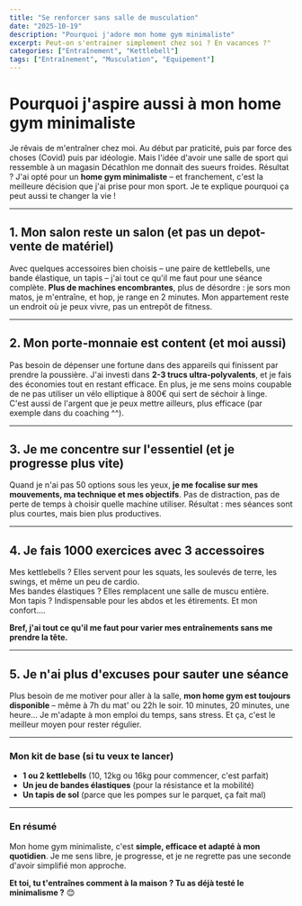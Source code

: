 ```yaml
---
title: "Se renforcer sans salle de musculation"
date: "2025-10-19"
description: "Pourquoi j'adore mon home gym minimaliste"
excerpt: Peut-on s'entrainer simplement chez soi ? En vacances ?"
categories: ["Entraînement", "Kettlebell"]
tags: ["Entraînement", "Musculation", "Equipement"]
---
```

# Pourquoi j'aspire aussi à mon home gym minimaliste  

Je rêvais de m'entraîner chez moi. Au début par praticité, puis par force des choses (Covid) puis par idéologie. Mais l'idée d'avoir une salle de sport qui ressemble à un magasin Décathlon me donnait des sueurs froides. Résultat ? J'ai opté pour un **home gym minimaliste** – et franchement, c'est la meilleure décision que j'ai prise pour mon sport. Je te explique pourquoi ça peut aussi te changer la vie !

---

## 1. Mon salon reste un salon (et pas un depot-vente de matériel)

Avec quelques accessoires bien choisis – une paire de kettlebells, une bande élastique, un tapis – j'ai tout ce qu'il me faut pour une séance complète. **Plus de machines encombrantes**, plus de désordre : je sors mon matos, je m'entraîne, et hop, je range en 2 minutes. Mon appartement reste un endroit où je peux vivre, pas un entrepôt de fitness.

---

## 2. Mon porte-monnaie est content (et moi aussi)

Pas besoin de dépenser une fortune dans des appareils qui finissent par prendre la poussière. J'ai investi dans **2-3 trucs ultra-polyvalents**, et je fais des économies tout en restant efficace. En plus, je me sens moins coupable de ne pas utiliser un vélo elliptique à 800€ qui sert de séchoir à linge.  
C'est aussi de l'argent que je peux mettre ailleurs, plus efficace (par exemple dans du coaching ^^).  

---

## 3. Je me concentre sur l'essentiel (et je progresse plus vite)

Quand je n'ai pas 50 options sous les yeux, **je me focalise sur mes mouvements, ma technique et mes objectifs**. Pas de distraction, pas de perte de temps à choisir quelle machine utiliser. Résultat : mes séances sont plus courtes, mais bien plus productives.

---

## 4. Je fais 1000 exercices avec 3 accessoires

Mes kettlebells ? Elles servent pour les squats, les soulevés de terre, les swings, et même un peu de cardio.  
Mes bandes élastiques ? Elles remplacent une salle de muscu entière.  
Mon tapis ? Indispensable pour les abdos et les étirements. Et mon confort....  

**Bref, j'ai tout ce qu'il me faut pour varier mes entraînements sans me prendre la tête.**

---

## 5. Je n'ai plus d'excuses pour sauter une séance

Plus besoin de me motiver pour aller à la salle, **mon home gym est toujours disponible** – même à 7h du mat' ou 22h le soir. 10 minutes, 20 minutes, une heure… Je m'adapte à mon emploi du temps, sans stress. Et ça, c'est le meilleur moyen pour rester régulier.

---

### Mon kit de base (si tu veux te lancer)

- **1 ou 2 kettlebells** (10, 12kg ou 16kg pour commencer, c'est parfait)
- **Un jeu de bandes élastiques** (pour la résistance et la mobilité)
- **Un tapis de sol** (parce que les pompes sur le parquet, ça fait mal)

---
### En résumé

Mon home gym minimaliste, c'est **simple, efficace et adapté à mon quotidien**. Je me sens libre, je progresse, et je ne regrette pas une seconde d'avoir simplifié mon approche.

**Et toi, tu t'entraînes comment à la maison ? Tu as déjà testé le minimalisme ?** 😊
